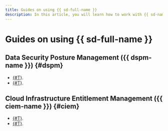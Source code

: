```yaml
---
title: Guides on using {{ sd-full-name }}
description: In this article, you will learn how to work with {{ sd-name }} in {{ yandex-cloud }}.
---
```


# Guides on using {{ sd-full-name }}

## Data Security Posture Management ({{ dspm-name }}) {#dspm}

* [{#T}](./dspm/create-data-source.md).
* [{#T}](./dspm/create-scan.md).

## Cloud Infrastructure Entitlement Management ({{ ciem-name }}) {#ciem}

* [{#T}](./ciem/view-permissions.md).
* [{#T}](./ciem/revoke-permissions.md).